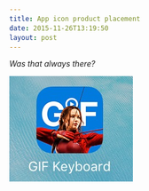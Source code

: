```yaml
---
title: App icon product placement
date: 2015-11-26T13:19:50
layout: post
---
```


_Was that always there?_

![](/images/img_0172.png)
